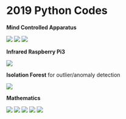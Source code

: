 # 2019 Python Codes  
  
<b>Mind Controlled Apparatus</b>    

<img src=https://github.com/RubensZimbres/Repo-2019/blob/master/Mind-Controlled-Apparatus/Pics/muse0.JPG>

<img src=https://github.com/RubensZimbres/Repo-2019/blob/master/Mind-Controlled-Apparatus/Pics/muse2.JPG>  

<img src=https://github.com/RubensZimbres/Repo-2019/blob/master/Mind-Controlled-Apparatus/Pics/MRI_reconstruction.png>  

<b>Infrared Raspberry Pi3</b>  

<img src=https://github.com/RubensZimbres/Repo-2019/blob/master/Raspberry-Infrared/Pics/rasp_2_infrared.png>  

<b>Isolation Forest</b> for outlier/anomaly detection  

<img src=https://github.com/RubensZimbres/Repo-2019/blob/master/Anomaly-Detection/isolation.jpg>  

<b> Mathematics </b>

<img src=https://raw.githubusercontent.com/RubensZimbres/Repo-2019/master/Mathematics/Pics/hyperboloid.png>  

<img src=https://raw.githubusercontent.com/RubensZimbres/Repo-2019/master/Mathematics/Pics/cone.png>  

<img src=https://raw.githubusercontent.com/RubensZimbres/Repo-2019/master/Mathematics/Pics/paraboloid.png>  

<img src=https://raw.githubusercontent.com/RubensZimbres/Repo-2019/master/Mathematics/Pics/cylinder.png>  

<img src=https://raw.githubusercontent.com/RubensZimbres/Repo-2019/master/Mathematics/Pics/sin_goo.png>
